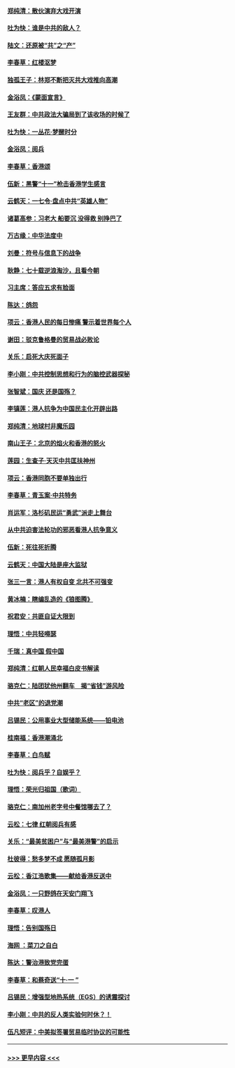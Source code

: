 #### [郑纯清：散伙演弃大戏开演](../pages/nsc993/n11570826.md?t=10060711) 
#### [吐为快：谁是中共的敌人？](../pages/nsc993/n11570817.md?t=10060711) 
#### [陆文：还原被“共”之“产”](../pages/nsc993/n11570798.md?t=10060711) 
#### [李春草：红楼沤梦](../pages/nsc993/n11569673.md?t=10060711) 
#### [独孤王子：林郑不断把灭共大戏推向高潮](../pages/nsc993/n11569381.md?t=10060711) 
#### [金浴凤：《蒙面宣言》](../pages/nsc993/n11569368.md?t=10060711) 
#### [王友群：中共政法大骗局到了该收场的时候了](../pages/nsc993/n11568940.md?t=10060711) 
#### [吐为快：一丛花‧梦醒时分](../pages/nsc993/n11567491.md?t=10060711) 
#### [金浴凤：阅兵](../pages/nsc993/n11567454.md?t=10060711) 
#### [李春草：香港颂](../pages/nsc993/n11567444.md?t=10060711) 
#### [伍新：黑警“十一”枪击香港学生感言](../pages/nsc993/n11567426.md?t=10060711) 
#### [云鹤天：一七令‧盘点中共“英雄人物”](../pages/nsc993/n11567091.md?t=10060711) 
#### [诸葛高参：习老大 船要沉 没得救 别挣巴了](../pages/nsc993/n11566976.md?t=10060711) 
#### [万古缘：中华法度中](../pages/nsc993/n11566726.md?t=10060711) 
#### [刘曼：符号与信息下的战争](../pages/nsc993/n11564655.md?t=10060711) 
#### [耿静：七十载逆浪淘沙，且看今朝](../pages/nsc993/n11564520.md?t=10060711) 
#### [习主席：答应五求有脸面](../pages/nsc993/n11563953.md?t=10060711) 
#### [陈达：鸽怨](../pages/nsc993/n11561879.md?t=10060711) 
#### [项云：香港人民的每日惨痛  警示着世界每个人](../pages/nsc993/n11559273.md?t=10060711) 
#### [谢田：驳克鲁格曼的贸易战必败论](../pages/nsc993/n11555840.md?t=10060711) 
#### [关乐：启死大庆死面子](../pages/nsc993/n11556823.md?t=10060711) 
#### [李小刚：中共控制思想和行为的脑控武器探秘](../pages/nsc993/n11556776.md?t=10060711) 
#### [张智斌：国庆  还是国殇？](../pages/nsc993/n11556617.md?t=10060711) 
#### [李镇莲：港人抗争为中国民主化开辟出路](../pages/nsc993/n11556570.md?t=10060711) 
#### [郑纯清：地球村非魔乐园](../pages/nsc993/n11555415.md?t=10060711) 
#### [南山王子：北京的焰火和香港的怒火](../pages/nsc993/n11555318.md?t=10060711) 
#### [莲园：生查子·天灭中共匡扶神州](../pages/nsc993/n11555302.md?t=10060711) 
#### [项云：香港同胞不要单独出行](../pages/nsc993/n11555276.md?t=10060711) 
#### [李春草：青玉案‧中共特务](../pages/nsc993/n11552356.md?t=10060711) 
#### [肖运军：洛杉矶民运“勇武”派走上舞台](../pages/nsc993/n11551595.md?t=10060711) 
#### [从中共迫害法轮功的邪恶看港人抗争意义](../pages/nsc993/n11540858.md?t=10060711) 
#### [伍新：死往死折腾](../pages/nsc993/n11550174.md?t=10060711) 
#### [云鹤天：中国大陆是座大监狱](../pages/nsc993/n11550155.md?t=10060711) 
#### [张三一言：港人有权自变 北共不可强变](../pages/nsc993/n11550132.md?t=10060711) 
#### [黄冰楠：瞎编乱造的《狼图腾》](../pages/nsc993/n11550082.md?t=10060711) 
#### [祝君安：共匪自证大限到](../pages/nsc993/n11550041.md?t=10060711) 
#### [理悟：中共轻嘚瑟](../pages/nsc993/n11547978.md?t=10060711) 
#### [千瑞：真中国 假中国](../pages/nsc993/n11547865.md?t=10060711) 
#### [郑纯清：红朝人民幸福白皮书解读](../pages/nsc993/n11547499.md?t=10060711) 
#### [骆克仁：陆团犹他州翻车　揭“省钱”游风险](../pages/nsc993/n11546977.md?t=10060711) 
#### [中共“老区”的退党潮](../pages/nsc993/n11545995.md?t=10060711) 
#### [吕锡民：公用事业大型储能系统——铅电池](../pages/nsc993/n11545701.md?t=10060711) 
#### [桂南福：香港潮涌北](../pages/nsc993/n11545682.md?t=10060711) 
#### [李春草：白鸟赋](../pages/nsc993/n11545663.md?t=10060711) 
#### [吐为快：阅兵乎？自娱乎？](../pages/nsc993/n11545625.md?t=10060711) 
#### [理悟：荣光归祖国（歌词）](../pages/nsc993/n11545616.md?t=10060711) 
#### [骆克仁：南加州老字号中餐馆哪去了？](../pages/nsc993/n11545120.md?t=10060711) 
#### [云松：七律 红朝阅兵有感](../pages/nsc993/n11542394.md?t=10060711) 
#### [关乐：“最美贫困户”与“最美港警”的启示](../pages/nsc993/n11542252.md?t=10060711) 
#### [杜彼得：愁多梦不成 愿随孤月影](../pages/nsc993/n11540296.md?t=10060711) 
#### [云松：香江浩歌集——献给香港反送中](../pages/nsc993/n11540149.md?t=10060711) 
#### [金浴凤：一只野鸽在天安门翔飞](../pages/nsc993/n11540280.md?t=10060711) 
#### [李春草：叹港人](../pages/nsc993/n11540119.md?t=10060711) 
#### [理悟：告别国殇日](../pages/nsc993/n11539610.md?t=10060711) 
#### [海网 ：菜刀之自白](../pages/nsc993/n11539597.md?t=10060711) 
#### [陈达：警治港致党完蛋](../pages/nsc993/n11538127.md?t=10060711) 
#### [李春草：和蔡奇送“十·一 ”](../pages/nsc993/n11537810.md?t=10060711) 
#### [吕锡民：增强型地热系统（EGS）的诱震探讨](../pages/nsc993/n11537765.md?t=10060711) 
#### [李小刚：中共的反人类实验何时休？！](../pages/nsc993/n11537669.md?t=10060711) 
#### [伍凡短评：中美拟签署贸易临时协议的可能性](../pages/nsc993/n11536773.md?t=10060711) 

----
#### [ >>> 更早内容 <<< ](../indexes/nsc993-earlier.md)
